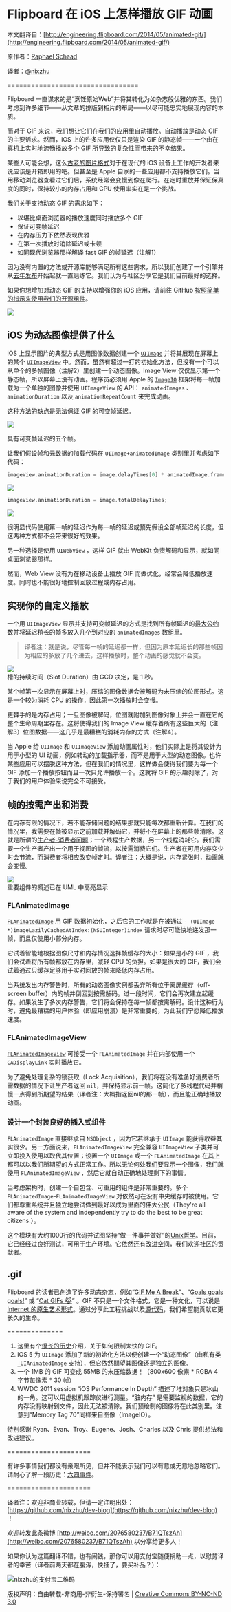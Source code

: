 # Flipboard 在 iOS 上怎样播放 GIF 动画

本文翻译自：[http://engineering.flipboard.com/2014/05/animated-gif/](http://engineering.flipboard.com/2014/05/animated-gif/)

原作者：[Raphael Schaad](https://twitter.com/raphaelschaad)

译者：[@nixzhu](https://twitter.com/nixzhu)

=================================

Flipboard 一直谋求的是“烹饪原始Web”并将其转化为如杂志般优雅的东西。我们考虑到许多细节——从文章的排版到相片的布局——以尽可能忠实地展现内容的本质。

而对于 GIF 来说，我们想让它们在我们的应用里自动播放。自动播放是动态 GIF 的主要诉求。然而，iOS 上的许多应用仅仅只是渲染 GIF 的静态帧——一个由在真机上实时地流畅播放多个 GIF 所导致的复杂性而带来的不幸结果。

某些人可能会想，这么[古老的图片格式][1]对于在现代的 iOS 设备上工作的开发者来说应该是开箱即用的吧。但甚至是 Apple 自家的一些应用都不支持播放它们。当用移动浏览器查看过它们后，系统经常会变慢到像在爬行。在定时重放并保证保真度的同时，保持较小的内存占用和 CPU 使用率实在是一个挑战。

我们关于支持动态 GIF 的需求如下：

* 以堪比桌面浏览器的播放速度同时播放多个 GIF 
* 保证可变帧延迟
* 在内存压力下依然表现优雅
* 在第一次播放时消除延迟或卡顿
* 如同现代浏览器那样解译 fast GIF 的帧延迟（注解1）

因为没有内置的方法或开源库能够满足所有这些需求，所以我们创建了一个引擎并从[去年发布][2]开始起就一直磨练它。我们认为与社区分享它是我们目前最好的选择。

如果你想增加对动态 GIF 的支持以增强你的 iOS 应用，请前往 GitHub [按照简单的指示来使用我们的开源组件][3]。

![][4]

## iOS 为动态图像提供了什么

iOS 上显示图片的典型方式是用图像数据创建一个 [`UIImage`][5] 并将其展现在屏幕上的某个 [`UIImageView`][6] 中。然而，虽然有超过一打的初始化方法，但没有一个可以从单个的多帧图像（注解2）里创建一个动态图像。Image View 仅仅显示第一个静态帧，所以屏幕上没有动画。程序员必须用 Apple 的 [`ImageIO`][7] 框架将每一帧加载为一个单独的图像并使用 `UIImageView` 的 API： `animatedImages` 、`animationDuration` 以及 `animationRepeatCount` 来完成动画。

这种方法的缺点是无法保证 GIF 的可变帧延迟。

![][8]

具有可变帧延迟的五个帧。

让我们假设帧和元数据的加载代码在 `UIImage+animatedImage`  类别里并考虑如下代码：

```Objective-C
imageView.animationDuration = image.delayTimes[0] * animatedImage.frameCount;
```

![][9]

```Objective-C
imageView.animationDuration = image.totalDelayTimes;
```

![][10]

很明显代码使用第一帧的延迟作为每一帧的延迟或预先假设全部帧延迟的长度，但这两种方式都不会带来很好的效果。

另一种选择是使用 `UIWebView` ，这样 GIF 就由 WebKit 负责解码和显示，就如同桌面浏览器那样。

然而，Web View 没有为在移动设备上播放 GIF 而做优化，经常会降低播放速度。同时也不能很好地控制回放过程或内存占用。

## 实现你的自定义播放

一个用 `UIImageView` 显示并支持可变帧延迟的方式是找到所有帧延迟的[最大公约数][11]并将延迟稍长的帧多放入几个到对应的 `animatedImages` 数组里。

>译者注：就是说，尽管每一帧的延迟都一样，但因为原本延迟长的那些帧因为相应的多放了几个进去，这样播放时，整个动画的感觉就不会变。

![][12]  
槽的持续时间（Slot Duration）由 GCD 决定，是 1 秒。

某个帧第一次显示在屏幕上时，压缩的图像数据会被解码为未压缩的位图形式。这是一个较为消耗 CPU 的操作，因此第一次播放时会变慢。

更棘手的是内存占用；一旦图像被解码，位图就附加到图像对象上并会一直在它的整个生命周期里存在。这将使得我们的 Image View 缓存着所有这些巨大的（注解3）位图数据——这几乎是最糟糕的消耗内存的方式（注解4）。

当 Apple 给 `UIImage` 和 `UIImageView` 添加动画属性时，他们实际上是将其设计为用于小型的 UI 动画，例如转动的加载指示器，而不是用于大型的动态图像。也许某些应用可以摆脱这种方法，但在我们的情况里，这样做会使得我们要为每一个 GIF 添加一个播放按钮而且一次只允许播放一个。这就将 GIF 的乐趣剥除了，对于我们的用户体验来说完全不可接受。

## 帧的按需产出和消费

在内存有限的情况下，若不能存储问题的结果那就只能每次都重新计算。在我们的情况里，我需要在帧被显示之前加载并解码它，并将不在屏幕上的那些帧清除。这就是所谓的[生产者-消费者问题][13]；一个线程生产数据，另一个线程消耗它。我们需要一个生产者产出一个用于视图的帧流，以按需消费它们。生产者在可用内存变少时会节流，而消费者将相应改变帧定时。译者注：大概是说，内存紧张时，动画就会变慢。

![][14]  
重要组件的概述已在 UML 中高亮显示

### FLAnimatedImage

[`FLAnimatedImage`][15] 用 GIF 数据初始化，之后它的工作就是在被通过 `- (UIImage *)imageLazilyCachedAtIndex:(NSUInteger)index` 请求时尽可能快地递发那一帧，而且仅使用小部分内存。

它试着智能地根据图像尺寸和内存情况选择帧缓存的大小：如果是小的 GIF ，我们会试着将所有帧都放在内存里，减轻 CPU 的负担。如果是很大的 GIF，我们会试着通过只缓存足够用于实时回放的帧来降低内存占用。

当系统发出内存警告时，所有的动态图像实例都丢弃所有位于离屏缓存（off-screen buffer）内的帧并倒回到按需解码。过一段时间，它们会再次建立起缓存。如果发生了多次内存警告，它们将会保持在每一帧都按需解码。设计这种行为时，避免最糟糕的用户体验（即应用崩溃）是非常重要的，为此我们宁愿降低播放速度。

### FLAnimatedImageView

[`FLAnimatedImageView`][16] 可接受一个 `FLAnimatedImage` 并在内部使用一个 `CADisplayLink` 实时播放它。

为了避免处理复杂的锁获取（Lock Acquisition），我们将在没有准备好消费者所需数据的情况下让生产者返回 `nil`，并保持显示前一帧。这简化了多线程代码并稍慢一点得到所期望的结果（译者注：大概指返回nil的那一帧），而且能正确地播放动画。

### 设计一个封装良好的插入式组件

`FLAnimatedImage` 直接继承自 `NSObject` ，因为它若继承于 `UIImage` 能获得收益其实很少。另一方面说来，`FLAnimatedImageView` 完全兼容 `UIImageView` 子类并可立即投入使用以取代其位置；设置一个 `UIImage` 或一个 `FLAnimatedImage` 在其上都可以以我们所期望的方式正常工作。所以无论何处我们要显示一个图像，我们就使用 `FLAnimatedImageView` ，然后它就自动正确地处理剩下的事情。

当考虑架构时，创建一个自包含、可重用的组件是非常重要的。多个 `FLAnimatedImage`-`FLAnimatedImageView` 对依然可在没有中央缓存时被使用。它们都尊重系统并且独立地尝试做到最好以成为里面的伟大公民（They're all aware of the system and independently try to do the best to be great citizens.）。

这个模块有大约1000行的代码并试图坚持“做一件事并做好”的[Unix哲学][17]。目前，它已经经过良好测试，可用于生产环境。它依然还有[改进空间][3]，我们欢迎社区的贡献者。

## .gif

Flipboard 的读者已创造了许多动态杂志，例如“[GIF Me A Break][18]”、“[Goals goals goals!][19]” 或 “[Cat GIFs 😹][20]” 。GIF 不只是一个文件格式，它是一种文化，可以说是[ Internet 的原生艺术形式][21]。通过分享此工程挑战以及[源代码][3]，我们希望能贡献它更长久的生命。

==============

1. 这里有个[很长的历史](https://bugzilla.mozilla.org/show_bug.cgi?id=440882)介绍，关于如何限制太快的 GIF。
2. iOS 5 为 `UIImage` 添加了新的初始化方法以便创建一个“动态图像”（由私有类 `_UIAnimatedImage` 支持），但它依然期望其图像还是独立的图像。
3. 一个 1MB 的 GIF 可变成 55MB 的未压缩数据！（800x600 像素 * RGBA 4 字节每像素 * 30 帧）
4. WWDC 2011 session “iOS Performance In Depth” 描述了堆对象只是冰山的一角。这可以用虚拟机跟踪仪进行测量。“脏内存” 是需要监视的数据，它的内存没有映射到文件，因此无法被清除。我们预绘制的图像将在此类别里。注意到“Memory Tag 70”同样来自图像（ImageIO）。


特别感谢 Ryan、Evan、Troy、Eugene、Josh、Charles 以及 Chris 提供想法和改进建议。

=====================

有许多事情我们都没有亲眼所见，但并不能表示我们可以有意或无意地忽略它们。请耐心了解一段历史：[六四事件](http://zh.wikipedia.org/wiki/%E5%85%AD%E5%9B%9B%E4%BA%8B%E4%BB%B6)。

=====================

译者注：欢迎非商业转载，但请一定注明出处：[https://github.com/nixzhu/dev-blog](https://github.com/nixzhu/dev-blog) ！

欢迎转发此条微博 [http://weibo.com/2076580237/B71QTszAh](http://weibo.com/2076580237/B71QTszAh)  以分享给更多人！

如果你认为这篇翻译不错，也有闲钱，那你可以用支付宝随便捐助一点，以慰劳译者的幸苦（译者前两天都在腹泻，快挂了，要买补品？）：

![nixzhu的支付宝二维码](https://github.com/nixzhu/dev-blog/raw/master/images/nixzhu_alipay.png)

版权声明：自由转载-非商用-非衍生-保持署名 | [Creative Commons BY-NC-ND 3.0](http://creativecommons.org/licenses/by-nc-nd/3.0/deed.zh)

[1]: http://en.wikipedia.org/wiki/Graphics_Interchange_Format#Animated_GIF "Wikipedia: Animated GIF format description"
[2]: http://inside.flipboard.com/2013/08/14/new-flipboard-update-is-out-with-gifs-for-all-and-top-stories/ "Inside Flipboard: New Flipboard Update Is Out, With GIFs For All and Top Stories"
[3]: https://github.com/Flipboard/FLAnimatedImage "FLAnimatedImage open source on GitHub"
[4]: http://engineering.flipboard.com/assets/animatedgif/flanimatedimage-flipboard.gif
[5]: https://developer.apple.com/library/ios/documentation/UIKit/Reference/UIImage_Class/Reference/Reference.html "Apple Doc: UIImage"
[6]: https://developer.apple.com/library/ios/documentation/uikit/reference/UIImageView_Class/Reference/Reference.html "Apple Doc: UIImageView"
[7]: https://developer.apple.com/library/ios/documentation/graphicsimaging/conceptual/ImageIOGuide/imageio_intro/ikpg_intro.html "Apple Doc: ImageIO"
[8]: http://engineering.flipboard.com/assets/animatedgif/frame-delays1.png
[9]: http://engineering.flipboard.com/assets/animatedgif/frame-delays2.png
[10]: http://engineering.flipboard.com/assets/animatedgif/frame-delays3.png
[11]: http://en.wikipedia.org/wiki/Greatest_common_divisor "Wikipedia: Greatest common divisor"
[12]: http://engineering.flipboard.com/assets/animatedgif/frame-delays4.png
[13]: https://en.wikipedia.org/wiki/Producer–consumer_problem "Wikipedia: Producer-consumer problem"
[14]: http://engineering.flipboard.com/assets/animatedgif/uml.png
[15]: https://github.com/Flipboard/FLAnimatedImage/blob/master/FLAnimatedImageDemo/FLAnimatedImage/FLAnimatedImage.h "Source code: FLAnimatedImage class"
[16]: https://github.com/Flipboard/FLAnimatedImage/blob/master/FLAnimatedImageDemo/FLAnimatedImage/FLAnimatedImageView.h "Source code: FLAnimatedImageView class"
[17]: http://en.wikipedia.org/wiki/Unix_philosophy#McIlroy:_A_Quarter_Century_of_Unix "Wikipedia: Unix philosophy"
[18]: https://flipboard.com/section/gif-me-a-break-bcG3Lj "Flipboard magazine: GIF Me A Break"
[19]: https://flipboard.com/section/goals-goals-goals!-b7DfXm "Flipboard magazine: Goals goals goals!"
[20]: https://flipboard.com/section/cat-gifs-%F0%9F%98%B9-b49Y6v "Flipboard magazine: Cat GIFs"
[21]: https://medium.com/message/af8673796c44 "JIF is the format, GIF is the culture"
[22]: https://flipboard.com
  